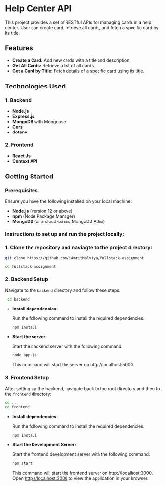 # Help Center API

This project provides a set of RESTful APIs for managing cards in a help center. User can create card, retrieve all cards, and fetch a specific card by its title.

## Features

- **Create a Card:** Add new cards with a title and description.
- **Get All Cards:** Retrieve a list of all cards.
- **Get a Card by Title:** Fetch details of a specific card using its title.

## Technologies Used

### 1. Backend
- **Node.js**
- **Express.js**
- **MongoDB** with Mongoose
- **Cors**
- **dotenv**

### 2. Frontend
- **React Js**
- **Context API**

## Getting Started

### Prerequisites

Ensure you have the following installed on your local machine:

- **Node.js** (version 12 or above)
- **npm** (Node Package Manager)
- **MongoDB** (or a cloud-based MongoDB Atlas)

### Instructions to set up and run the project locally:

### 1. Clone the repository and naviagte to the project directory:


```bash
git clone https://github.com/iAmritMalviya/fullstack-assignment

cd fullstack-assignment
```

### 2. Backend Setup

   Navigate to the `backend` directory and follow these steps:
   ```bash
    cd backend
```
-  **Install dependencies:**

   Run the following command to install the required dependencies:
   ```bash
   npm install

- **Start the server:**

   Start the backend server with the following command:
   ```bash
   node app.js
   ```

  This command will start the server on http://localhost:5000.



### 3. Frontend Setup

After setting up the backend, navigate back to the root directory and then to the `frontend` directory:

```bash
cd ..
cd frontend
```

-  **Install dependencies:**

   Run the following command to install the required dependencies:
   ```bash
   npm install

- **Start the Development Server:**

   Start the frontend development server with the following command:
   ```bash
   npm start
   ```

  This command will start the frontend server on http://localhost:3000.
  Open [http://localhost:3000](http://localhost:3000) to view the application in your browser.
